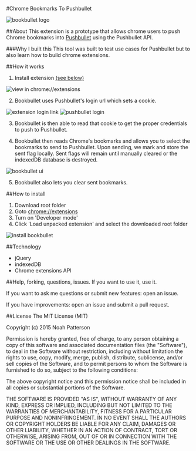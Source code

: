 #Chrome Bookmarks To Pushbullet

![bookbullet logo](https://cdn.rawgit.com/noahpatterson/BookBullet/master/icon48.png)

##About
This extension is a prototype that allows chrome users to push Chrome bookmarks into [Pushbullet](https://www.pushbullet.com) using the Pushbullet API.

###Why I built this
This tool was built to test use cases for Pushbullet but to also learn how to build chrome extensions.

##How it works
1. Install extension [(see below)](https://github.com/noahpatterson/BookBullet/tree/master#how-to-install)

![view in chrome://extensions](https://github.com/noahpatterson/BookBullet/tree/master/readme-images/view-in-extension.png?raw=true)

2. Bookbullet uses Pushbullet's login url which sets a cookie.

![extension login link](https://github.com/noahpatterson/BookBullet/tree/master/readme-images/extension-log-in-link.png?raw=true)
![pushbullet login](https://github.com/noahpatterson/BookBullet/tree/master/readme-images/pushbullet-login.png?raw=true)

3. Bookbullet is then able to read that cookie to get the proper credentials to push to Pushbullet.

4. Bookbullet then reads Chrome's bookmarks and allows you to select the bookmarks to send to Pushbullet. Upon sending, we mark and store the sent flag locally. Sent flags will remain until manually cleared or the indexedDB database is destroyed.

![bookbullet ui](https://github.com/noahpatterson/BookBullet/tree/master/readme-images/bookbullet-ui.png?raw=true)

5. Bookbullet also lets you clear sent bookmarks.

##How to install
1. Download root folder
2. Goto [chrome://extensions](chrome://extensions)
3. Turn on 'Developer mode'
4. Click 'Load unpacked extension' and select the downloaded root folder

![install bookbullet](https://github.com/noahpatterson/BookBullet/tree/master/readme-images/bookbullet-install.png?raw=true)

##Technology
+ jQuery
+ indexedDB
+ Chrome extensions API

##Help, forking, questions, issues.
If you want to use it, use it.

If you want to ask me questions or submit new features: open an issue.

If you have improvements: open an issue and submit a pull request.

##License
The MIT License (MIT)

Copyright (c) 2015 Noah Patterson

Permission is hereby granted, free of charge, to any person obtaining a copy
of this software and associated documentation files (the "Software"), to deal
in the Software without restriction, including without limitation the rights
to use, copy, modify, merge, publish, distribute, sublicense, and/or sell
copies of the Software, and to permit persons to whom the Software is
furnished to do so, subject to the following conditions:

The above copyright notice and this permission notice shall be included in all
copies or substantial portions of the Software.

THE SOFTWARE IS PROVIDED "AS IS", WITHOUT WARRANTY OF ANY KIND, EXPRESS OR
IMPLIED, INCLUDING BUT NOT LIMITED TO THE WARRANTIES OF MERCHANTABILITY,
FITNESS FOR A PARTICULAR PURPOSE AND NONINFRINGEMENT. IN NO EVENT SHALL THE
AUTHORS OR COPYRIGHT HOLDERS BE LIABLE FOR ANY CLAIM, DAMAGES OR OTHER
LIABILITY, WHETHER IN AN ACTION OF CONTRACT, TORT OR OTHERWISE, ARISING FROM,
OUT OF OR IN CONNECTION WITH THE SOFTWARE OR THE USE OR OTHER DEALINGS IN THE
SOFTWARE.
